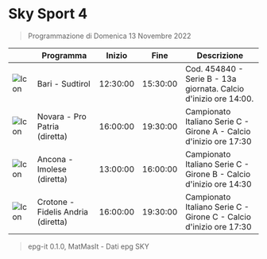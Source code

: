 # Sky Sport 4
> Programmazione di Domenica 13 Novembre 2022

||Programma|Inizio|Fine|Descrizione|
|---|---|---|---|---|
|![Icon](https://guidatv.sky.it/uuid/b3c8b77a-ed6d-4ba8-b5ae-9f2a07bd9570/cover?md5ChecksumParam=4708e550ba63f5df09558f7377cd915a)|Bari - Sudtirol|12:30:00|15:30:00|Cod. 454840 - Serie B - 13a giornata. Calcio d&#039;inizio ore 14:00.
|![Icon](https://guidatv.sky.it/uuid/28fb7f08-ae4f-498a-acc0-0d576e81b991/cover?md5ChecksumParam=d3faa9172eaf3321a758020bd00182e7)|Novara - Pro Patria (diretta)|16:00:00|19:30:00|Campionato Italiano Serie C - Girone A - Calcio d&#039;inizio ore 17:30
|![Icon](https://guidatv.sky.it/uuid/731668a9-87c4-450d-b381-d30d038ce2ae/cover?md5ChecksumParam=a308ed05edc9119d891816a51c7d05ea)|Ancona - Imolese (diretta)|13:00:00|16:00:00|Campionato Italiano Serie C - Girone B - Calcio d&#039;inizio ore 14:30
|![Icon](https://guidatv.sky.it/uuid/38c8d67b-ab9e-46f7-9799-1d689d55961e/cover?md5ChecksumParam=4713de6951deb95eef896bfad8114dd2)|Crotone - Fidelis Andria (diretta)|16:00:00|19:30:00|Campionato Italiano Serie C - Girone C - Calcio d&#039;inizio ore 17:30



 > epg-it 0.1.0, MatMasIt - Dati epg SKY